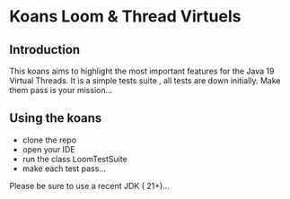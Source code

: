 # Koans Loom & Thread Virtuels
## Introduction
This koans aims to highlight the most important features for the Java 19 Virtual Threads.
It is a simple tests suite , all tests are down initially.
Make them pass is your mission...


## Using the koans

- clone the repo
- open your IDE
- run the class LoomTestSuite
- make each test pass...

Please be  sure to use a recent JDK ( 21+)...
